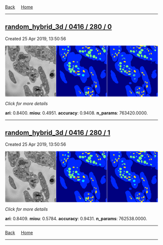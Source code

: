 
[Back](..)&nbsp;&nbsp;&nbsp;&nbsp;&nbsp;[Home](https://leapmanlab.github.io/snapshots)

---

<div class="summary"><a href="0"><h2>random_hybrid_3d / 0416 / 280 / 0</h2></a><p>Created 25 Apr 2019, 13:50:56
</p><a href="0"><img src="0/media/summary.png" align="center"></a><p>
<i>Click for more details</i>
</p></div>

**ari**: 0.8400. **miou**: 0.4951. **accuracy**: 0.9408. **n_params**: 763420.0000. 

---

<div class="summary"><a href="1"><h2>random_hybrid_3d / 0416 / 280 / 1</h2></a><p>Created 25 Apr 2019, 13:50:56
</p><a href="1"><img src="1/media/summary.png" align="center"></a><p>
<i>Click for more details</i>
</p></div>

**ari**: 0.8409. **miou**: 0.5784. **accuracy**: 0.9431. **n_params**: 762538.0000. 

---

[Back](..)&nbsp;&nbsp;&nbsp;&nbsp;&nbsp;[Home](https://leapmanlab.github.io/snapshots)

---